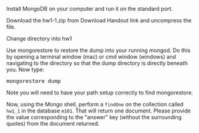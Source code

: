 <div><p>Install MongoDB on your computer and run it on the standard port.</p><p>Download the hw1-1.zip from Download Handout link and uncompress the file.</p><p>Change directory into hw1</p><p>Use mongorestore to restore the dump into your running mongod. Do this by opening a terminal window (mac) or cmd window (windows) and navigating to the directory so that the dump directory is directly beneath you. Now type:
</p><pre>mongorestore dump
</pre><p>Note you will need to have your path setup correctly to find mongorestore.</p><p>
Now, using the Mongo shell, perform a <code>findOne</code> on the collection called <code>hw1_1</code> in the database <code>m101</code>. That will return one document. Please provide the value corresponding to the "answer" key (without the surrounding quotes) from the document returned.
</p></div>
